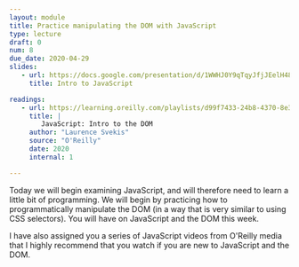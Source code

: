 ```yaml
---
layout: module
title: Practice manipulating the DOM with JavaScript
type: lecture
draft: 0
num: 8
due_date: 2020-04-29
slides:
   - url: https://docs.google.com/presentation/d/1WWHJ0Y9qTqyJfjJEelH48LwROKBbq-W_U6LpS4jjdf0/edit?usp=sharing
     title: Intro to JavaScript

readings:
   - url: https://learning.oreilly.com/playlists/d99f7433-24b8-4370-8e33-f2bb8429e702
     title: |
        JavaScript: Intro to the DOM
     author: "Laurence Svekis"
     source: "O'Reilly"
     date: 2020
     internal: 1

---
```


Today we will begin examining JavaScript, and will therefore need to learn a little bit of programming. We will begin by practicing how to programmatically manipulate the DOM (in a way that is very similar to using CSS selectors). You will have on JavaScript and the DOM this week.

I have also assigned you a series of JavaScript videos from O'Reilly media that I highly recommend that you watch if you are new to JavaScript and the DOM.